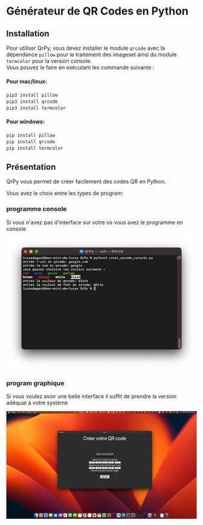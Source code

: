 # Générateur de QR Codes en Python



## Installation

Pour utiliser QrPy, vous devez installer le module `qrcode` avec la dépendance
`pillow` pour le traitement des imageset ainsi du module `termcolor` pour la version console. <br/>
Vous pouvez le faire en exécutant les commande suivante :<br/>

#### Pour mac/linux:

`pip3 install pillow`<br/>
`pip3 install qrcode`<br/>
`pip3 install termcolor`


#### Pour windows:

`pip install pillow`<br/>
`pip install qrcode`<br/>
`pip install termcolor`

## Présentation

QrPy vous permet de créer facilement des codes QR en Python.

Vous avez le choix entre les types de program:

### programme console

Si vous n'avez pas d'interface sur votre os vous avez le programme en console

![program console](asset/img_console.png)

### program graphique 

Si vous voulez avoir une belle interface il suffit de prendre la version adéquat à votre système
 
![program console](asset/img_GUI.png)